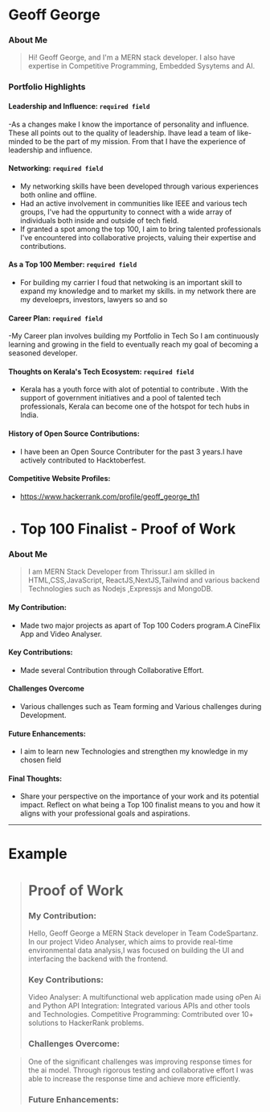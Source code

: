 
# Geoff George

### About Me

> Hi! Geoff George, and I'm a MERN stack developer. I also have expertise in Competitive Programming, Embedded Sysytems and AI.

### Portfolio Highlights


#### Leadership and Influence: `required field`

-As a changes make I know the importance of personality and influence. These all points out to the quality of leadership. Ihave lead a team of like-minded to be the part of my mission. From that I have the experience of leadership and influence.
#### Networking: `required field`

- My networking skills have been developed through various experiences both online and offline. 
- Had an active involvement in communities like IEEE and various tech groups, I've had the oppurtunity to connect with a wide array of individuals both inside and outside of tech field.
- If granted a spot among the top 100, I aim to bring talented professionals I've encountered into collaborative projects, valuing their expertise and contributions.

#### As a Top 100 Member: `required field`

- For building my carrier I foud that netwoking is an important skill to expand my knowledge and to market my skills. in my network there are my develoeprs, investors, lawyers so and so
#### Career Plan: `required field`

-My Career plan involves building my Portfolio in Tech So I am continuously learning and growing in the field to eventually reach my goal of becoming a seasoned developer.

#### Thoughts on Kerala's Tech Ecosystem: `required field`

-  Kerala has a youth force with alot of potential to contribute . With the support of government initiatives and a pool of talented tech professionals, Kerala can become one of the hotspot for tech hubs in India. 
 
#### History of Open Source Contributions:

- I have been an Open Source Contributer for the past 3 years.I have actively contributed to Hacktoberfest. 
#### Competitive Website Profiles:
- https://www.hackerrank.com/profile/geoff_george_th1

- # Top 100 Finalist -  Proof of Work

### About Me 
>I am MERN Stack Developer from Thrissur.I am skilled in HTML,CSS,JavaScript, ReactJS,NextJS,Tailwind and various backend Technologies such as Nodejs ,Expressjs and MongoDB.

#### My Contribution:
- Made two major projects as apart of Top 100 Coders program.A CineFlix App and Video Analyser.

#### Key Contributions:
- Made several Contribution through Collaborative Effort.

#### Challenges Overcome
- Various challenges such as Team forming  and Various challenges during Development.

#### Future Enhancements:
- I aim to learn new Technologies and strengthen my knowledge in my chosen field
#### Final Thoughts:
- Share your perspective on the importance of your work and its potential impact. Reflect on what being a Top 100 finalist means to you and how it aligns with your professional goals and aspirations.

---
# Example
># Proof of Work
>### My Contribution:
>
>Hello, Geoff George a MERN Stack developer in Team CodeSpartanz. In our project Video Analyser, which aims to provide real-time environmental data analysis,I was focused on building the UI and interfacing the backend with the frontend.
>
>### Key Contributions:
>
>Video Analyser: A multifunctional web application made using oPen Ai and Python
>API Integration: Integrated various APIs and other tools and Technologies.
>Competitive Programming: Comtributed over 10+ solutions to HackerRank problems.
>### Challenges Overcome:

>One of the significant challenges was improving response times for the ai model. Through rigorous testing and collaborative effort  I was able to increase the response time and achieve more efficiently.
>
>### Future Enhancements:
